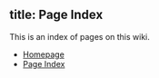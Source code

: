 title: Page Index
---
This is an index of pages on this wiki.

* [Homepage](..)
* [Page Index](page-index)
